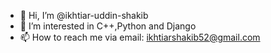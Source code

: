 - 👋 Hi, I’m @ikhtiar-uddin-shakib
- 👀 I’m interested in C++,Python and Django
- 📫 How to reach me via email: ikhtiarshakib52@gmail.com

<!---
ikhtiar-uddin-shakib/ikhtiar-uddin-shakib is a ✨ special ✨ repository because its `README.md` (this file) appears on your GitHub profile.
You can click the Preview link to take a look at your changes.
--->
